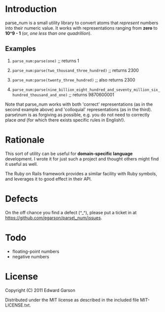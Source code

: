 # Introduction

parse\_num is a small utility library to convert atoms that *represent* numbers into their numeric value. It works with representations ranging from **zero** to **10^9 - 1** (or, *one less than one quadrillion*).

## Examples

1. `parse_num:parse(one)` ;; returns 1

1. `parse_num:parse(two_thousand_three_hundred)` ;; returns 2300

1. `parse_num:parse(twenty_three_hundred)` ;; also returns 2300

1. `parse_num:parse(nine_billion_eight_hundred_and_seventy_million_six_hundred_thousand_and_one)` ;; returns 9870600001

Note that parse\_num works with both 'correct' representations (as in the second example above) and 'colloquial' representations (as in the third). parse\num is as forgiving as possible, e.g. you do not need to correctly place *and* (for which there exists specific rules in English!).

# Rationale

This sort of utility can be useful for **domain-specific language** development. I wrote it for just such a project and thought others might find it useful as well.

The Ruby on Rails framework provides a similar facility with Ruby symbols, and leverages it to good effect in their API.

# Defects

On the off chance you find a defect (^_^), please put a ticket in at https://github.com/egarson/parse\_num/issues.

# Todo

* floating-point numbers
* negative numbers

# License

Copyright (C) 2011 Edward Garson

Distributed under the MIT license as described in the included file MIT-LICENSE.txt.
